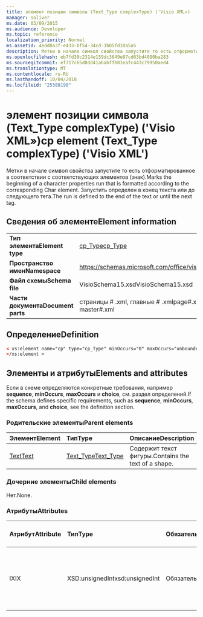 ```yaml
---
title: элемент позиции символа (Text_Type complexType) ('Visio XML»)
manager: soliver
ms.date: 03/09/2015
ms.audience: Developer
ms.topic: reference
localization_priority: Normal
ms.assetid: 4edd0a3f-e433-bf54-34cd-3b05fd10a5a5
description: Метки в начале символ свойства запустите то есть отформатированное в соответствии с соответствующих элементов (знак). Запустить определен в конец текста или до следующего тега.
ms.openlocfilehash: eb7fd30c2314e159dc3649e87cd63bd4090ba283
ms.sourcegitcommit: ef717c65d8dd41ababffb01eafc443c79950aed4
ms.translationtype: MT
ms.contentlocale: ru-RU
ms.lasthandoff: 10/04/2018
ms.locfileid: "25388198"
---
```

# <a name="cp-element-texttype-complextype-visio-xml"></a><span data-ttu-id="1d4c8-104">элемент позиции символа (Text_Type complexType) ('Visio XML»)</span><span class="sxs-lookup"><span data-stu-id="1d4c8-104">cp element (Text_Type complexType) ('Visio XML')</span></span>

<span data-ttu-id="1d4c8-105">Метки в начале символ свойства запустите то есть отформатированное в соответствии с соответствующих элементов (знак).</span><span class="sxs-lookup"><span data-stu-id="1d4c8-105">Marks the beginning of a character properties run that is formatted according to the corresponding Char element.</span></span> <span data-ttu-id="1d4c8-106">Запустить определен в конец текста или до следующего тега.</span><span class="sxs-lookup"><span data-stu-id="1d4c8-106">The run is defined to the end of the text or until the next tag.</span></span>
  
## <a name="element-information"></a><span data-ttu-id="1d4c8-107">Сведения об элементе</span><span class="sxs-lookup"><span data-stu-id="1d4c8-107">Element information</span></span>

|||
|:-----|:-----|
|<span data-ttu-id="1d4c8-108">**Тип элемента**</span><span class="sxs-lookup"><span data-stu-id="1d4c8-108">**Element type**</span></span> <br/> |[<span data-ttu-id="1d4c8-109">cp_Type</span><span class="sxs-lookup"><span data-stu-id="1d4c8-109">cp_Type</span></span>](cp_type-complextypevisio-xml.md) <br/> |
|<span data-ttu-id="1d4c8-110">**Пространство имен**</span><span class="sxs-lookup"><span data-stu-id="1d4c8-110">**Namespace**</span></span> <br/> |https://schemas.microsoft.com/office/visio/2012/main  <br/> |
|<span data-ttu-id="1d4c8-111">**Файл схемы**</span><span class="sxs-lookup"><span data-stu-id="1d4c8-111">**Schema file**</span></span> <br/> |<span data-ttu-id="1d4c8-112">VisioSchema15.xsd</span><span class="sxs-lookup"><span data-stu-id="1d4c8-112">VisioSchema15.xsd</span></span>  <br/> |
|<span data-ttu-id="1d4c8-113">**Части документа**</span><span class="sxs-lookup"><span data-stu-id="1d4c8-113">**Document parts**</span></span> <br/> |<span data-ttu-id="1d4c8-114">страницы # .xml, главные # .xml</span><span class="sxs-lookup"><span data-stu-id="1d4c8-114">page#.xml, master#.xml</span></span>  <br/> |
   
## <a name="definition"></a><span data-ttu-id="1d4c8-115">Определение</span><span class="sxs-lookup"><span data-stu-id="1d4c8-115">Definition</span></span>

```XML
< xs:element name="cp" type="cp_Type" minOccurs="0" maxOccurs="unbounded" >
</xs:element >
```

## <a name="elements-and-attributes"></a><span data-ttu-id="1d4c8-116">Элементы и атрибуты</span><span class="sxs-lookup"><span data-stu-id="1d4c8-116">Elements and attributes</span></span>

<span data-ttu-id="1d4c8-117">Если в схеме определяются конкретные требования, например **sequence**, **minOccurs**, **maxOccurs** и **choice**, см. раздел определений.</span><span class="sxs-lookup"><span data-stu-id="1d4c8-117">If the schema defines specific requirements, such as **sequence**, **minOccurs**, **maxOccurs**, and **choice**, see the definition section.</span></span> 
  
### <a name="parent-elements"></a><span data-ttu-id="1d4c8-118">Родительские элементы</span><span class="sxs-lookup"><span data-stu-id="1d4c8-118">Parent elements</span></span>

|<span data-ttu-id="1d4c8-119">**Элемент**</span><span class="sxs-lookup"><span data-stu-id="1d4c8-119">**Element**</span></span>|<span data-ttu-id="1d4c8-120">**Тип**</span><span class="sxs-lookup"><span data-stu-id="1d4c8-120">**Type**</span></span>|<span data-ttu-id="1d4c8-121">**Описание**</span><span class="sxs-lookup"><span data-stu-id="1d4c8-121">**Description**</span></span>|
|:-----|:-----|:-----|
|[<span data-ttu-id="1d4c8-122">Text</span><span class="sxs-lookup"><span data-stu-id="1d4c8-122">Text</span></span>](text-element-shapesheet_type-complextypevisio-xml.md) <br/> |[<span data-ttu-id="1d4c8-123">Text_Type</span><span class="sxs-lookup"><span data-stu-id="1d4c8-123">Text_Type</span></span>](text_type-complextypevisio-xml.md) <br/> |<span data-ttu-id="1d4c8-124">Содержит текст фигуры.</span><span class="sxs-lookup"><span data-stu-id="1d4c8-124">Contains the text of a shape.</span></span>  <br/> |
   
### <a name="child-elements"></a><span data-ttu-id="1d4c8-125">Дочерние элементы</span><span class="sxs-lookup"><span data-stu-id="1d4c8-125">Child elements</span></span>

<span data-ttu-id="1d4c8-126">Нет.</span><span class="sxs-lookup"><span data-stu-id="1d4c8-126">None.</span></span>
  
### <a name="attributes"></a><span data-ttu-id="1d4c8-127">Атрибуты</span><span class="sxs-lookup"><span data-stu-id="1d4c8-127">Attributes</span></span>

|<span data-ttu-id="1d4c8-128">**Атрибут**</span><span class="sxs-lookup"><span data-stu-id="1d4c8-128">**Attribute**</span></span>|<span data-ttu-id="1d4c8-129">**Тип**</span><span class="sxs-lookup"><span data-stu-id="1d4c8-129">**Type**</span></span>|<span data-ttu-id="1d4c8-130">**Обязательный**</span><span class="sxs-lookup"><span data-stu-id="1d4c8-130">**Required**</span></span>|<span data-ttu-id="1d4c8-131">**Описание**</span><span class="sxs-lookup"><span data-stu-id="1d4c8-131">**Description**</span></span>|<span data-ttu-id="1d4c8-132">**Возможные значения**</span><span class="sxs-lookup"><span data-stu-id="1d4c8-132">**Possible values**</span></span>|
|:-----|:-----|:-----|:-----|:-----|
|<span data-ttu-id="1d4c8-133">IX</span><span class="sxs-lookup"><span data-stu-id="1d4c8-133">IX</span></span>  <br/> |<span data-ttu-id="1d4c8-134">XSD:unsignedInt</span><span class="sxs-lookup"><span data-stu-id="1d4c8-134">xsd:unsignedInt</span></span>  <br/> |<span data-ttu-id="1d4c8-135">Обязательный</span><span class="sxs-lookup"><span data-stu-id="1d4c8-135">required</span></span>  <br/> |<span data-ttu-id="1d4c8-136">Индекс элемента (знак), который представляет это свойство запуска.</span><span class="sxs-lookup"><span data-stu-id="1d4c8-136">The Char element index that this property run represents.</span></span>  <br/> |<span data-ttu-id="1d4c8-137">Значения типа xsd:unsignedInt.</span><span class="sxs-lookup"><span data-stu-id="1d4c8-137">Values of the xsd:unsignedInt type.</span></span>  <br/> |
   

